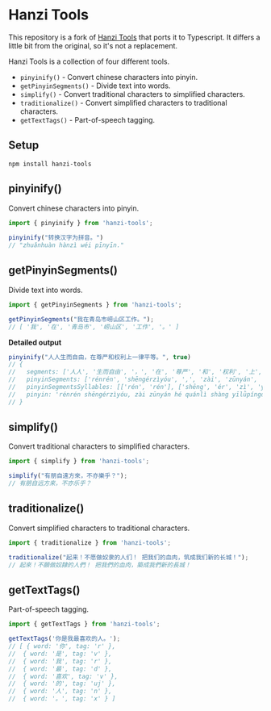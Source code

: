 # Hanzi Tools

This repository is a fork of [Hanzi Tools](https://github.com/peterolson/hanzi-tools) that ports it to Typescript.
It differs a little bit from the original, so it's not a replacement.

Hanzi Tools is a collection of four different tools.

- `pinyinify()` - Convert chinese characters into pinyin.
- `getPinyinSegments()` - Divide text into words.
- `simplify()` - Convert traditional characters to simplified characters.
- `traditionalize()` - Convert simplified characters to traditional characters.
- `getTextTags()` - Part-of-speech tagging.

## Setup

    npm install hanzi-tools

## pinyinify()

Convert chinese characters into pinyin.

```js
import { pinyinify } from 'hanzi-tools';
    
pinyinify("转换汉字为拼音。")
// "zhuǎnhuàn hànzì wéi pīnyīn."
```

## getPinyinSegments()

Divide text into words.

```js
import { getPinyinSegments } from 'hanzi-tools';

getPinyinSegments("我在青岛市崂山区工作。");
// [ '我', '在', '青岛市', '崂山区', '工作', '。' ]
```

**Detailed output** 

```js
pinyinify("人人生而自由，在尊严和权利上一律平等。", true)
// { 
//   segments: ['人人', '生而自由', '，', '在', '尊严', '和', '权利', '上', '一律平等', '。'],
//   pinyinSegments: ['rénrén', 'shēngérzìyóu', ',', 'zài', 'zūnyán', 'hé', 'quánlì', 'shàng', 'yīlǜpíngděng', '.'],
//   pinyinSegmentsSyllables: [['rén', 'rén'], ['shēng', 'ér', 'zì', 'yóu'], [','], ['zài'], ['zūn', 'yán'], ['hé'], ['quán', 'lì'], ['shàng'], ['yī', 'lǜ', 'píng', 'děng', '.']],
//   pinyin: 'rénrén shēngérzìyóu, zài zūnyán hé quánlì shàng yīlǜpíngděng.' 
// }
```

## simplify()

Convert traditional characters to simplified characters.

```js
import { simplify } from 'hanzi-tools';

simplify("有朋自遠方來，不亦樂乎？");
// 有朋自远方来，不亦乐乎？
```

## traditionalize()

Convert simplified characters to traditional characters.

```js
import { traditionalize } from 'hanzi-tools';

traditionalize("起来！不愿做奴隶的人们！ 把我们的血肉，筑成我们新的长城！");
// 起來！不願做奴隸的人們！ 把我們的血肉，築成我們新的長城！
```

## getTextTags()

Part-of-speech tagging.

```js
import { getTextTags } from 'hanzi-tools';

getTextTags('你是我最喜欢的人。');
// [ { word: '你', tag: 'r' },
//  { word: '是', tag: 'v' },
//  { word: '我', tag: 'r' },
//  { word: '最', tag: 'd' },
//  { word: '喜欢', tag: 'v' },
//  { word: '的', tag: 'uj' },
//  { word: '人', tag: 'n' },
//  { word: '。', tag: 'x' } ]
```
